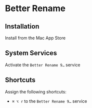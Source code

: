 # Better Rename

## Installation

Install from the Mac App Store

## System Services

Activate the `Better Rename 9…` service

## Shortcuts

Assign the following shortcuts:
* `⌘ ⌥ r` to the `Better Rename 9…` service
